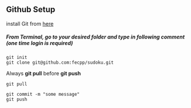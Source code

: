 ## Github Setup
install Git from [here](https://git-scm.com/book/en/v2/Getting-Started-Installing-Git)

##### From Terminal, go to your desired folder and type in following comment (one time login is required)
```
git init
git clone git@github.com:fecpp/sudoku.git
```


Always **git pull** before **git push**
```
git pull

git commit -m "some message"
git push
```
